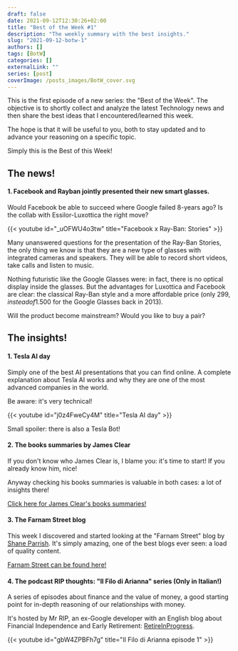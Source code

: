 ```yaml
---
draft: false
date: 2021-09-12T12:30:26+02:00
title: "Best of the Week #1"
description: "The weekly summary with the best insights."
slug: "2021-09-12-botw-1"
authors: []
tags: [BotW]
categories: []
externalLink: ""
series: [post]
coverImage: /posts_images/BotW_cover.svg
---
```


This is the first episode of a new series: the "Best of the Week". 
The objective is to shortly collect and analyze the latest Technology news and then share the best ideas that I encountered/learned this week. 

The hope is that it will be useful to you, both to stay updated and to advance your reasoning on a specific topic.

Simply this is the Best of this Week!


## The news!

#### 1. Facebook and Rayban jointly presented their new smart glasses.
Would Facebook be able to succeed where Google failed 8-years ago?
Is the collab with Essilor-Luxottica the right move?

{{< youtube id="_uOFWU4o3tw" title="Facebook x Ray-Ban: Stories" >}}

Many unanswered questions for the presentation of the Ray-Ban Stories, the only thing we know is that they are a new type of glasses with integrated cameras and speakers. They will be able to record short videos, take calls and listen to music. 

Nothing futuristic like the Google Glasses were: in fact, there is no optical display inside the glasses. But the advantages for Luxottica and Facebook are clear: the classical Ray-Ban style and a more affordable price (only 299$, instead of 1.500$ for the Google Glasses back in 2013). 

Will the product become mainstream? Would you like to buy a pair? 


## The insights!

#### 1. Tesla AI day
Simply one of the best AI presentations that you can find online. A complete explanation about Tesla AI works and why they are one of the most advanced companies in the world.

Be aware: it's very technical!

{{< youtube id="j0z4FweCy4M" title="Tesla AI day" >}}

Small spoiler: there is also a Tesla Bot! 

#### 2. The books summaries by James Clear
If you don't know who James Clear is, I blame you: it's time to start! If you already know him, nice!

Anyway checking his books summaries is valuable in both cases: a lot of insights there!

[Click here for James Clear's books summaries!](https://jamesclear.com/book-summaries)

#### 3. The Farnam Street blog
This week I discovered and started looking at the "Farnam Street" blog by [Shane Parrish](https://twitter.com/ShaneAParrish).
It's simply amazing, one of the best blogs ever seen: a load of quality content.

[Farnam Street can be found here!](https://fs.blog/)

#### 4. The podcast RIP thoughts: "Il Filo di Arianna" series (Only in Italian!)

A series of episodes about finance and the value of money, a good starting point for in-depth reasoning of our relationships with money.

It's hosted by Mr RIP, an ex-Google developer with an English blog about Financial Independence and Early Retirement: [RetireInProgress](https://retireinprogress.com/).

{{< youtube id="gbW4ZPBFh7g" title="Il Filo di Arianna episode 1" >}}
